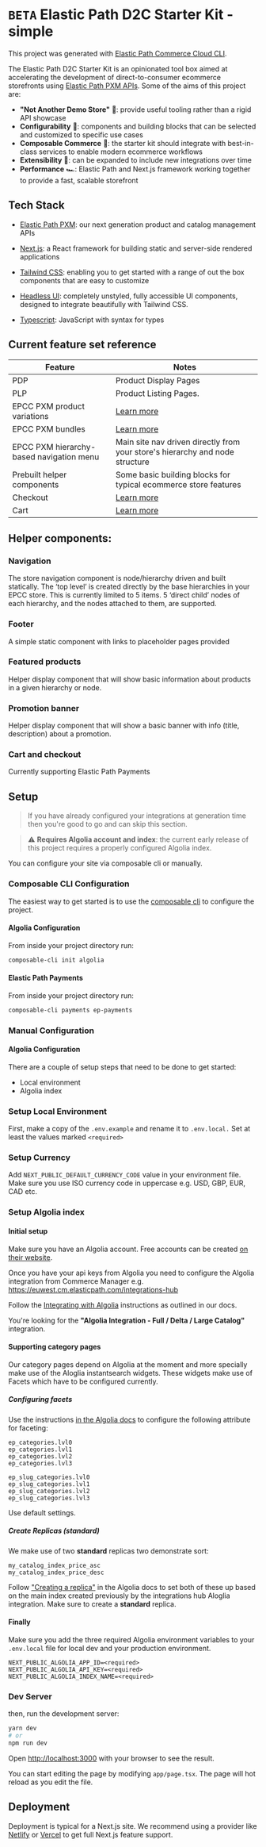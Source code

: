 # `BETA` Elastic Path D2C Starter Kit - simple

This project was generated with [Elastic Path Commerce Cloud CLI](https://www.elasticpath.com/).

The Elastic Path D2C Starter Kit is an opinionated tool box aimed at accelerating the development of direct-to-consumer
ecommerce storefronts
using [Elastic Path PXM APIs](https://documentation.elasticpath.com/commerce-cloud/docs/developer/how-to/get-started-pcm.html#__docusaurus).
Some of the aims of this project are:

- **"Not Another Demo Store"** :yawning_face:: provide useful tooling rather than a rigid API showcase
- **Configurability** :construction:: components and building blocks that can be selected and customized to specific use
  cases
- **Composable Commerce** :handshake:: the starter kit should integrate with best-in-class services to enable modern
  ecommerce workflows
- **Extensibility** :rocket:: can be expanded to include new integrations over time
- **Performance** :racing_car:: Elastic Path and Next.js framework working together to provide a fast, scalable
  storefront

## Tech Stack

- [Elastic Path PXM](https://www.elasticpath.com/products/product-experience-manager): our next generation product and
  catalog management APIs

- [Next.js](https://nextjs.org/): a React framework for building static and server-side rendered applications

- [Tailwind CSS](https://tailwindcss.com/): enabling you to get started with a range of out the box components that are
  easy to customize

- [Headless UI](https://headlessui.com/): completely unstyled, fully accessible UI components, designed to integrate
  beautifully with Tailwind CSS.

- [Typescript](https://www.typescriptlang.org/): JavaScript with syntax for types

## Current feature set reference

| **Feature**                              | **Notes**                                                                                     |
|------------------------------------------|-----------------------------------------------------------------------------------------------|
| PDP                                      | Product Display Pages                                                                         |
| PLP                                      | Product Listing Pages.                                                                        |
| EPCC PXM product variations              | [Learn more](https://elasticpath.dev/docs/pxm/products/pxm-product-variations/pxm-variations) |
| EPCC PXM bundles                         | [Learn more](https://elasticpath.dev/docs/pxm/products/pxm-bundles/pxm-bundles)               |
| EPCC PXM hierarchy-based navigation menu | Main site nav driven directly from your store's hierarchy and node structure                  |
| Prebuilt helper components               | Some basic building blocks for typical ecommerce store features                               |
| Checkout                                 | [Learn more](https://elasticpath.dev/docs/commerce-cloud/checkout/checkout-workflow)          |
| Cart                                     | [Learn more](https://elasticpath.dev/docs/commerce-cloud/carts/carts)                         |

## Helper components:

### Navigation

The store navigation component is node/hierarchy driven and built statically. The ‘top level’ is created directly by the
base hierarchies in your EPCC store. This is currently limited to 5 items. 5 ‘direct child’ nodes of each hierarchy, and
the nodes attached to them, are supported.

### Footer

A simple static component with links to placeholder pages provided

### Featured products

Helper display component that will show basic information about products in a given hierarchy or node.

### Promotion banner

Helper display component that will show a basic banner with info (title, description) about a promotion.

### Cart and checkout

Currently supporting Elastic Path Payments

## Setup

> If you have already configured your integrations at generation time then you're good to go and can skip this section.

> :warning: **Requires Algolia account and index**: the current early release of this project requires a properly
> configured Algolia index.

You can configure your site via composable cli or manually.

### Composable CLI Configuration

The easiest way to get started is to use the [composable cli](https://www.npmjs.com/package/composable-cli) to configure
the project.

#### Algolia Configuration

From inside your project directory run:

```bash
composable-cli init algolia
```

#### Elastic Path Payments

From inside your project directory run:

```bash
composable-cli payments ep-payments
```

### Manual Configuration

#### Algolia Configuration

There are a couple of setup steps that need to be done to get started:

- Local environment
- Algolia index

### Setup Local Environment

First, make a copy of the `.env.example` and rename it to `.env.local.` Set at least the values marked `<required>`

### Setup Currency

Add `NEXT_PUBLIC_DEFAULT_CURRENCY_CODE` value in your environment file. Make sure you use ISO currency code in uppercase
e.g. USD, GBP, EUR, CAD etc.

### Setup Algolia index

#### Initial setup

Make sure you have an Algolia account. Free accounts can be created [on their website](https://www.algolia.com/).

Once you have your api keys from Algolia you need to configure the Algolia integration from Commerce Manager
e.g. https://euwest.cm.elasticpath.com/integrations-hub

Follow
the [Integrating with Algolia](https://documentation.elasticpath.com/commerce-cloud/docs/dashboard/integrations/algolia-integration.html#__docusaurus)
instructions as outlined in our docs.

You're looking for the **"Algolia Integration - Full / Delta / Large Catalog"** integration.

#### Supporting category pages

Our category pages depend on Algolia at the moment and more specially make use of the Aloglia instantsearch widgets.
These widgets make use of Facets which have to be configured currently.

##### Configuring facets

Use the
instructions [in the Algolia docs](https://www.algolia.com/doc/guides/solutions/ecommerce/business-users/initial-configuration/faceting/#step-1-declare-attributes-for-faceting)
to configure the following attribute for faceting:

```
ep_categories.lvl0
ep_categories.lvl1
ep_categories.lvl2
ep_categories.lvl3

ep_slug_categories.lvl0
ep_slug_categories.lvl1
ep_slug_categories.lvl2
ep_slug_categories.lvl3
```

Use default settings.

##### Create Replicas (standard)

We make use of two **standard** replicas two demonstrate sort:

```
my_catalog_index_price_asc
my_catalog_index_price_desc
```

Follow ["Creating a replica"](https://www.algolia.com/doc/guides/managing-results/refine-results/sorting/how-to/sort-by-attribute/#using-the-dashboard)
in the Algolia docs to set both of these up based on the main index created previously by the integrations hub Aloglia
integration. Make sure to create a **standard** replica.

#### Finally

Make sure you add the three required Algolia environment variables to your `.env.local` file for local dev and your
production environment.

```
NEXT_PUBLIC_ALGOLIA_APP_ID=<required>
NEXT_PUBLIC_ALGOLIA_API_KEY=<required>
NEXT_PUBLIC_ALGOLIA_INDEX_NAME=<required>
```

### Dev Server

then, run the development server:

```bash
yarn dev
# or
npm run dev
```

Open [http://localhost:3000](http://localhost:3000) with your browser to see the result.

You can start editing the page by modifying `app/page.tsx`. The page will hot reload as you edit the file.

## Deployment

Deployment is typical for a Next.js site. We recommend using a provider
like [Netlify](https://www.netlify.com/blog/2020/11/30/how-to-deploy-next.js-sites-to-netlify/)
or [Vercel](https://vercel.com/docs/frameworks/nextjs) to get full Next.js feature support.
